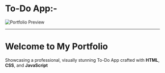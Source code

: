 # To-Do App:-

![Portfolio Preview](https://github.com/Khush1009i/MITS-Internship-Remote/blob/1d10df0ed6998a75e4286162745079b3ab7edf26/Project%20Screenshot/To-Do%20APP.png "
A sleek modern portfolio website featuring a clean, responsive layout with elegant typography and subtle animations")

---

# Welcome to My Portfolio

Showcasing a professional, visually stunning To-Do App  crafted with **HTML**, **CSS**, and **JavaScript** 
